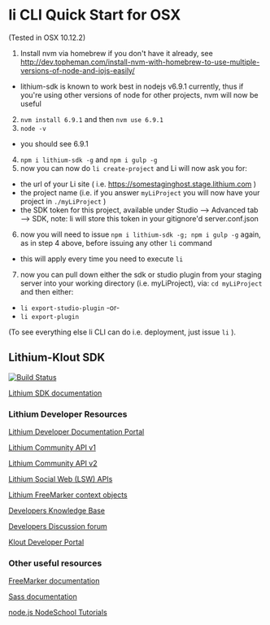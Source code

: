 # li CLI Quick Start for OSX

(Tested in OSX 10.12.2)

1. Install nvm via homebrew if you don't have it already, see http://dev.topheman.com/install-nvm-with-homebrew-to-use-multiple-versions-of-node-and-iojs-easily/
  * lithium-sdk is known to work best in nodejs v6.9.1 currently, thus if you're using other versions of node for other projects, nvm will now be useful
2. `nvm install 6.9.1` and then `nvm use 6.9.1`
3. `node -v`
  * you should see 6.9.1
4. `npm i lithium-sdk -g` and `npm i gulp -g`
5. now you can now do `li create-project` and Li will now ask you for:
  * the url of your Li site ( i.e. https://somestaginghost.stage.lithium.com )
  * the project name (i.e. if you answer `myLiProject` you will now have your project in `./myLiProject` )
  * the SDK token for this project, available under Studio —> Advanced tab —> SDK, note: li will store this token in your gitignore'd server.conf.json
6. now you will need to issue `npm i lithium-sdk -g; npm i gulp -g` again, as in step 4 above, before issuing any other `li` command
  * this will apply every time you need to execute `li`
7. now you can pull down either the sdk or studio plugin from your staging server into your working directory (i.e. myLiProject), via: `cd myLiProject` and then either:
  * `li export-studio-plugin` -or-
  * `li export-plugin`

(To see everything else li CLI can do i.e. deployment, just issue `li` ).

## Lithium-Klout SDK

[![Build Status][travis-image]][travis-url]

[Lithium SDK documentation](https://community.lithium.com/t5/Developer-Documentation/bd-p/dev-doc-portal?section=sdk)

### Lithium Developer Resources

[Lithium Developer Documentation Portal](http://community.lithium.com/t5/Developer-Documentation/bd-p/dev-doc-portal?section=docportalhome)

[Lithium Community API v1](http://community.lithium.com/t5/Developer-Documentation/bd-p/dev-doc-portal?section=commv1)

[Lithium Community API v2](http://community.lithium.com/t5/Developer-Documentation/bd-p/dev-doc-portal?section=commv2)

[Lithium Social Web (LSW) APIs](http://community.lithium.com/t5/Developer-Documentation/bd-p/dev-doc-portal?section=lsw)

[Lithium FreeMarker context objects](https://community.lithium.com/t5/Developer-Documentation/bd-p/dev-doc-portal?section=freemarker)

[Developers Knowledge Base](http://community.lithium.com/t5/Developers-Knowledge-Base/tkb-p/studio%40tkb)

[Developers Discussion forum](http://community.lithium.com/t5/Developers-Discussion/bd-p/studio)

[Klout Developer Portal](https://klout.com/s/developers/home)

### Other useful resources
[FreeMarker documentation](http://freemarker.org/docs/index.html)

[Sass documentation](http://sass-lang.com/documentation/file.SASS_REFERENCE.html)

[node.js NodeSchool Tutorials](https://nodejs.org/documentation/tutorials/)

[travis-url]: https://travis-ci.org/lithiumtech/lithium-sdk
[travis-image]: https://travis-ci.org/lithiumtech/lithium-sdk.svg?branch=master
[travis-dev-url]: https://travis-ci.org/lithiumtech/lithium-sdk/branches
[travis-dev-image]: https://travis-ci.org/lithiumtech/lithium-sdk.svg?branch=develop
